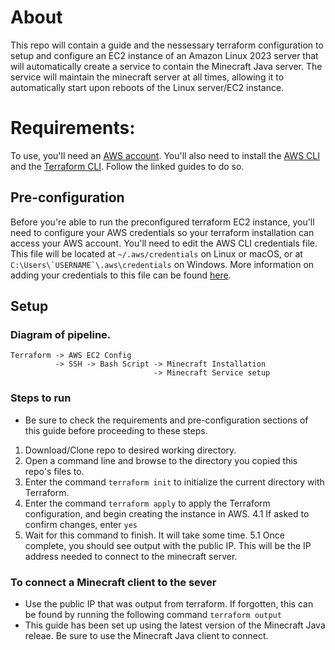 # About 
This repo will contain a guide and the nessessary terraform configuration to setup and configure an EC2 instance of an Amazon Linux 2023 server that will automatically create a service to contain the Minecraft Java server. The service will maintain the minecraft server at all times, allowing it to automatically start upon reboots of the Linux server/EC2 instance.
# Requirements:
To use, you'll need an [AWS account](https://aws.amazon.com/). You'll also need to install the [AWS CLI](https://docs.aws.amazon.com/cli/latest/userguide/getting-started-install.html) and the [Terraform CLI](https://developer.hashicorp.com/terraform/tutorials/aws-get-started/install-cli). Follow the linked guides to do so. 

## Pre-configuration
Before you're able to run the preconfigured terraform EC2 instance, you'll need to configure your AWS credentials so your terraform installation can access your AWS account. 
You'll need to edit the AWS CLI credentials file. This file will be located at `~/.aws/credentials` on Linux or macOS, or at ``C:\Users\`USERNAME`\.aws\credentials`` on Windows. 
More information on adding your credentials to this file can be found [here](https://docs.aws.amazon.com/cli/latest/userguide/cli-configure-files.html).

## Setup
### Diagram of pipeline.
    Terraform -> AWS EC2 Config
			  -> SSH -> Bash Script -> Minecraft Installation
									-> Minecraft Service setup

### Steps to run
- Be sure to check the requirements and pre-configuration sections of this guide  before proceeding to these steps.
1. Download/Clone repo to desired working directory.
2. Open a command line and browse to the directory you copied this repo's files to.
3. Enter the command `terraform init` to initialize the current directory with Terraform.
4. Enter the command `terraform apply` to apply the Terraform configuration, and begin creating the instance in AWS.
4.1 If asked to confirm changes, enter `yes`
5. Wait for this command to finish. It will take some time.
5.1 Once complete, you should see output with the public IP. This will be the IP address needed to connect to the minecraft server.

### To connect a Minecraft client to the sever
- Use the public IP that was output from terraform. If forgotten, this can be found by running the following command `terraform output`
- This guide has been set up using the latest version of the Minecraft Java releae. Be sure to use the Minecraft Java client to connect.

